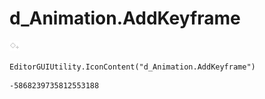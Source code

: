 # d_Animation.AddKeyframe
![](/img/d_Animation.AddKeyframe.png)

``` CSharp
EditorGUIUtility.IconContent("d_Animation.AddKeyframe")
```
```
-5868239735812553188
```
